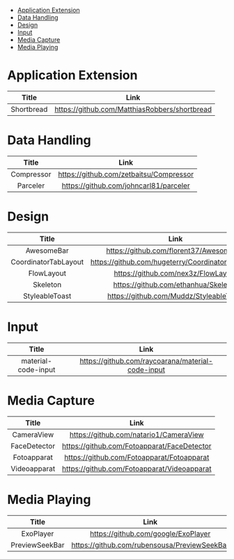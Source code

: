 <!-- TOC START min:1 max:3 link:true update:true -->
- [Application Extension](#application-extension)
- [Data Handling](#data-handling)
- [Design](#design)
- [Input](#input)
- [Media Capture](#media-capture)
- [Media Playing](#media-playing)

<!-- TOC END -->



# Application Extension
|Title|Link|
|:-:|:-:|
|Shortbread|https://github.com/MatthiasRobbers/shortbread|

# Data Handling
|Title|Link|
|:-:|:-:|
|Compressor|https://github.com/zetbaitsu/Compressor|
|Parceler|https://github.com/johncarl81/parceler|

# Design
|Title|Link|
|:-:|:-:|
|AwesomeBar|https://github.com/florent37/AwesomeBar|
|CoordinatorTabLayout|https://github.com/hugeterry/CoordinatorTabLayout|
|FlowLayout|https://github.com/nex3z/FlowLayout|
|Skeleton|https://github.com/ethanhua/Skeleton|
|StyleableToast|https://github.com/Muddz/StyleableToast|

# Input
|Title|Link|
|:-:|:-:|
|material-code-input|https://github.com/raycoarana/material-code-input|

# Media Capture
|Title|Link|
|:-:|:-:|
|CameraView|https://github.com/natario1/CameraView|
|FaceDetector|https://github.com/Fotoapparat/FaceDetector|
|Fotoapparat|https://github.com/Fotoapparat/Fotoapparat|
|Videoapparat|https://github.com/Fotoapparat/Videoapparat|

# Media Playing
|Title|Link|
|:-:|:-:|
|ExoPlayer|https://github.com/google/ExoPlayer|
|PreviewSeekBar|https://github.com/rubensousa/PreviewSeekBar|
